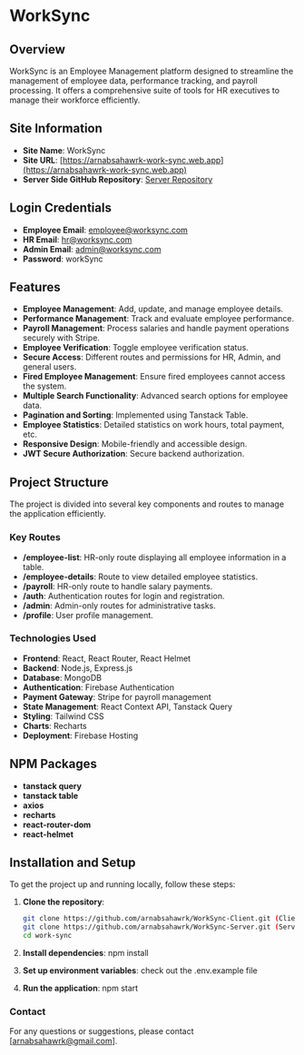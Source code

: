 # WorkSync

## Overview

WorkSync is an Employee Management platform designed to streamline the management of employee data, performance tracking, and payroll processing. It offers a comprehensive suite of tools for HR executives to manage their workforce efficiently.

## Site Information

- **Site Name**: WorkSync
- **Site URL**: [https://arnabsahawrk-work-sync.web.app](https://arnabsahawrk-work-sync.web.app)
- **Server Side GitHub Repository**: [Server Repository](https://github.com/arnabsahawrk/WorkSync-Server.git)

## Login Credentials

- **Employee Email**: employee@worksync.com
- **HR Email**: hr@worksync.com
- **Admin Email**: admin@worksync.com
- **Password**: workSync

## Features

- **Employee Management**: Add, update, and manage employee details.
- **Performance Management**: Track and evaluate employee performance.
- **Payroll Management**: Process salaries and handle payment operations securely with Stripe.
- **Employee Verification**: Toggle employee verification status.
- **Secure Access**: Different routes and permissions for HR, Admin, and general users.
- **Fired Employee Management**: Ensure fired employees cannot access the system.
- **Multiple Search Functionality**: Advanced search options for employee data.
- **Pagination and Sorting**: Implemented using Tanstack Table.
- **Employee Statistics**: Detailed statistics on work hours, total payment, etc.
- **Responsive Design**: Mobile-friendly and accessible design.
- **JWT Secure Authorization**: Secure backend authorization.

## Project Structure

The project is divided into several key components and routes to manage the application efficiently.

### Key Routes

- **/employee-list**: HR-only route displaying all employee information in a table.
- **/employee-details**: Route to view detailed employee statistics.
- **/payroll**: HR-only route to handle salary payments.
- **/auth**: Authentication routes for login and registration.
- **/admin**: Admin-only routes for administrative tasks.
- **/profile**: User profile management.

### Technologies Used

- **Frontend**: React, React Router, React Helmet
- **Backend**: Node.js, Express.js
- **Database**: MongoDB
- **Authentication**: Firebase Authentication
- **Payment Gateway**: Stripe for payroll management
- **State Management**: React Context API, Tanstack Query
- **Styling**: Tailwind CSS
- **Charts**: Recharts
- **Deployment**: Firebase Hosting

## NPM Packages

- **tanstack query**
- **tanstack table**
- **axios**
- **recharts**
- **react-router-dom**
- **react-helmet**

## Installation and Setup

To get the project up and running locally, follow these steps:

1. **Clone the repository**:
   ```sh
   git clone https://github.com/arnabsahawrk/WorkSync-Client.git (Client Side)
   git clone https://github.com/arnabsahawrk/WorkSync-Server.git (Server Side)
   cd work-sync
   ```
2. **Install dependencies**:
   npm install

3. **Set up environment variables**:
   check out the .env.example file

4. **Run the application**:
   npm start

### Contact

For any questions or suggestions, please contact [arnabsahawrk@gmail.com].
